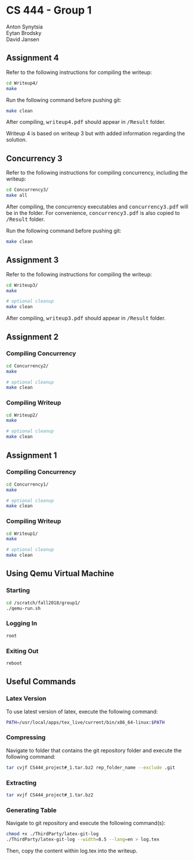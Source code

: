 # CS 444 - Group 1

Anton Synytsia<br/>
Eytan Brodsky<br/>
David Jansen<br/>


## Assignment 4
Refer to the following instructions for compiling the writeup:
```bash
cd Writeup4/
make
```
Run the following command before pushing git:
```bash
make clean
```

After compiling, <tt>writeup4.pdf</tt> should appear in <tt>/Result</tt> folder.

Writeup 4 is based on writeup 3 but with added information regarding the solution.


## Concurrency 3
Refer to the following instructions for compiling concurrency, including the writeup:
```bash
cd Concurrency3/
make all
```
After compiling, the concurrency executables and <tt>concurrency3.pdf</tt> will be in the folder. For convenience, <tt>concurrency3.pdf</tt> is also copied to <tt>/Result</tt> folder.

Run the following command before pushing git:
```bash
make clean
```


## Assignment 3
Refer to the following instructions for compiling the writeup:
```bash
cd Writeup3/
make

# optional cleanup
make clean
```
After compiling, <tt>writeup3.pdf</tt> should appear in <tt>/Result</tt> folder.


## Assignment 2
### Compiling Concurrency
```bash
cd Concurrency2/
make

# optional cleanup
make clean
```

### Compiling Writeup
```bash
cd Writeup2/
make

# optional cleanup
make clean
```


## Assignment 1
### Compiling Concurrency
```bash
cd Concurrency1/
make

# optional cleanup
make clean
```

### Compiling Writeup
```bash
cd Writeup1/
make

# optional cleanup
make clean
```

## Using Qemu Virtual Machine
### Starting
```bash
cd /scratch/fall2018/group1/
./qemu-run.sh
```
### Logging In
```bash
root
```
### Exiting Out
```bash
reboot
```


## Useful Commands
### Latex Version
To use latest version of latex, execute the following command:
```bash
PATH=/usr/local/apps/tex_live/current/bin/x86_64-linux:$PATH
```

### Compressing
Navigate to folder that contains the git repository folder and execute the following command:
```bash
tar cvjf CS444_project#_1.tar.bz2 rep_folder_name --exclude .git
```
### Extracting
```bash
tar xvjf CS444_project#_1.tar.bz2
```

### Generating Table
Navigate to git repository and execute the following command(s):
```bash
chmod +x ./ThirdParty/latex-git-log
./ThirdParty/latex-git-log --width=8.5 --lang=en > log.tex

```
Then, copy the content within log.tex into the writeup.
